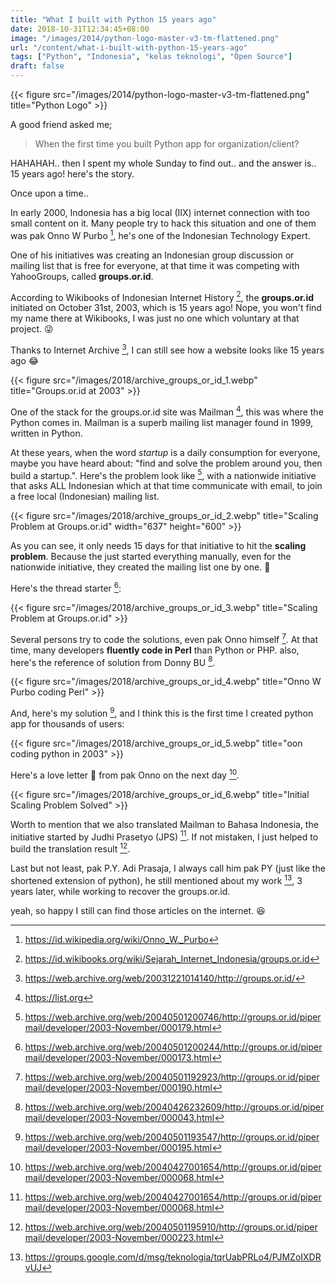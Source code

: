 ```yaml
---
title: "What I built with Python 15 years ago"
date: 2018-10-31T12:34:45+08:00
image: "/images/2014/python-logo-master-v3-tm-flattened.png"
url: "/content/what-i-built-with-python-15-years-ago"
tags: ["Python", "Indonesia", "kelas teknologi", "Open Source"]
draft: false
---
```


{{< figure src="/images/2014/python-logo-master-v3-tm-flattened.png" title="Python Logo" >}}

A good friend asked me;

> When the first time you built Python app for organization/client?

HAHAHAH.. then I spent my whole Sunday to find out..
and the answer is.. 15 years ago! here's the story.

Once upon a time..

In early 2000, Indonesia has a big local (IIX) internet connection with too small content on it. Many people try to hack this situation and one of them was pak Onno W Purbo [^1], he's one of the Indonesian Technology Expert.

One of his initiatives was creating an Indonesian group discussion or mailing list that is free for everyone, at that time it was competing with YahooGroups, called **groups.or.id**.

According to Wikibooks of Indonesian Internet History [^2], the **groups.or.id** initiated on October 31st, 2003, which is 15 years ago! Nope, you won't find my name there at Wikibooks, I was just no one which voluntary at that project. :stuck_out_tongue_winking_eye:

Thanks to Internet Archive [^3], I can still see how a website looks like 15 years ago :joy:

{{< figure src="/images/2018/archive_groups_or_id_1.webp" title="Groups.or.id at 2003" >}}

One of the stack for the groups.or.id site was Mailman [^4], this was where the Python comes in. Mailman is a superb mailing list manager found in 1999, written in Python.

At these years, when the word _startup_ is a daily consumption for everyone, maybe you have heard about: "find and solve the problem around you, then build a startup.". Here's the problem look like [^5], with a nationwide initiative that asks ALL Indonesian which at that time communicate with email, to join a free local (Indonesian) mailing list.

{{< figure src="/images/2018/archive_groups_or_id_2.webp" title="Scaling Problem at Groups.or.id" width="637" height="600" >}}

As you can see, it only needs 15 days for that initiative to hit the **scaling problem**. Because the just started everything manually, even for the nationwide initiative, they created the mailing list one by one. :see_no_evil:

Here's the thread starter [^6]:

{{< figure src="/images/2018/archive_groups_or_id_3.webp" title="Scaling Problem at Groups.or.id" >}}

Several persons try to code the solutions, even pak Onno himself [^7]. At that time, many developers **fluently code in Perl** than Python or PHP. also, here's the reference of solution from Donny BU [^8].

{{< figure src="/images/2018/archive_groups_or_id_4.webp" title="Onno W Purbo coding Perl" >}}

And, here's my solution [^9], and I think this is the first time I created python app for thousands of users:

{{< figure src="/images/2018/archive_groups_or_id_5.webp" title="oon coding python in 2003" >}}

Here's a love letter :love_letter: from pak Onno on the next day [^10].

{{< figure src="/images/2018/archive_groups_or_id_6.webp" title="Initial Scaling Problem Solved" >}}

Worth to mention that we also translated Mailman to Bahasa Indonesia, the initiative started by Judhi Prasetyo (JPS) [^10]. If not mistaken, I just helped to build the translation result [^11].

Last but not least, pak P.Y. Adi Prasaja, I always call him pak PY (just like the shortened extension of python), he still mentioned about my work [^12], 3 years later, while working to recover the groups.or.id.

yeah, so happy I still can find those articles on the internet. :satisfied:

[^1]: https://id.wikipedia.org/wiki/Onno_W._Purbo
[^2]: https://id.wikibooks.org/wiki/Sejarah_Internet_Indonesia/groups.or.id
[^3]: https://web.archive.org/web/20031221014140/http://groups.or.id/
[^4]: https://list.org
[^5]: https://web.archive.org/web/20040501200746/http://groups.or.id/pipermail/developer/2003-November/000179.html
[^6]: https://web.archive.org/web/20040501200244/http://groups.or.id/pipermail/developer/2003-November/000173.html
[^7]: https://web.archive.org/web/20040501192923/http://groups.or.id/pipermail/developer/2003-November/000190.html
[^8]: https://web.archive.org/web/20040426232609/http://groups.or.id/pipermail/developer/2003-November/000043.html
[^9]: https://web.archive.org/web/20040501193547/http://groups.or.id/pipermail/developer/2003-November/000195.html
[^10]: https://web.archive.org/web/20040427001654/http://groups.or.id/pipermail/developer/2003-November/000068.html
[^11]: https://web.archive.org/web/20040501195910/http://groups.or.id/pipermail/developer/2003-November/000223.html
[^12]: https://groups.google.com/d/msg/teknologia/tqrUabPRLo4/PJMZoIXDRvUJ
